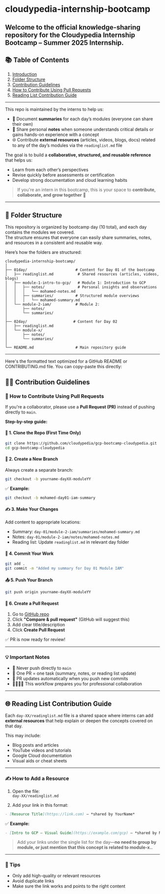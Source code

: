 # cloudypedia-internship-bootcamp

Welcome to the official knowledge-sharing repository for the **Cloudypedia Internship Bootcamp – Summer 2025 Internship**.
---
## 📚 Table of Contents

1. [Introduction](#cloudypedia-internship-bootcamp)
2. [Folder Structure](#-folder-structure)
3. [Contribution Guidelines](#-contribution-guidelines)
4. [How to Contribute Using Pull Requests](#-how-to-contribute-using-pull-requests)
5. [Reading List Contribution Guide](#-reading-list-contribution-guide)
---

This repo is maintained by the interns to help us:
- 📘 Document **summaries** for each day’s modules (everyone can share their own)
- 🧠 Share personal **notes** when someone understands critical details or gains hands-on experience with a concept
- 🌐 Contribute **external resources** (articles, videos, blogs, docs) related to any of the day’s modules via the `readinglist.md` file

The goal is to build a **collaborative, structured, and reusable reference** that helps us:
- Learn from each other’s perspectives
- Revise quickly before assessments or certification
- Develop strong documentation and cloud learning habits

> If you're an intern in this bootcamp, this is your space to **contribute, collaborate, and grow together** 🚀
---

## 📁 Folder Structure

This repository is organized by bootcamp day (10 total), and each day contains the modules we covered.  
The structure ensures that everyone can easily share summaries, notes, and resources in a consistent and reusable way.

Here’s how the folders are structured:

```text
cloudypedia-internship-bootcamp/
│
├── 01day/                      # Content for Day 01 of the bootcamp
│   ├── readinglist.md           # Shared resources (articles, videos, blogs)
│   ├── module-1-intro-to-gcp/   # Module 1: Introduction to GCP
│   │   ├── notes/               # Personal insights and observations
│   │   │   └── mohamed-notes.md
│   │   ├── summaries/          # Structured module overviews
│   │   │   └── mohamed-summary.md
│   └── module-2-iam/           # Module 2: 
│       ├── notes/
│       └── summaries/
│
├── 02day/                     # Content for Day 02
│   ├── readinglist.md
│   └── module-x/
│       ├── notes/
│       └── summaries/
│
└── README.md                   # Main repository guide
```
---
Here's the formatted text optimized for a GitHub README or CONTRIBUTING.md file. You can copy-paste this directly:

## 🧑‍💻 Contribution Guidelines

### 🔁 How to Contribute Using Pull Requests
If you're a collaborator, please use a **Pull Request (PR)** instead of pushing directly to `main`.

**Step-by-step guide:**

#### 🧭 1. Clone the Repo (First Time Only)
```bash
git clone https://github.com/cloudypedia/gcp-bootcamp-cloudypedia.git
cd gcp-bootcamp-cloudypedia
```

#### 🔄 2. Create a New Branch
Always create a separate branch:
```bash
git checkout -b yourname-dayXX-moduleYY
```
✅ **Example:**
```bash
git checkout -b mohamed-day01-iam-summary
```

#### ✍️ 3. Make Your Changes
Add content to appropriate locations:
- Summary: `day-01/module-2-iam/summaries/mohamed-summary.md`
- Notes: `day-01/module-2-iam/notes/mohamed-notes.md`
- Reading list: Update `readinglist.md` in relevant day folder

#### 💾 4. Commit Your Work
```bash
git add .
git commit -m "Added my summary for Day 01 Module IAM"
```

#### 📤 5. Push Your Branch
```bash
git push origin yourname-dayXX-moduleYY
```

#### 🔁 6. Create a Pull Request
1. Go to [GitHub repo](https://github.com/cloudypedia/gcp-bootcamp-cloudypedia)
2. Click **"Compare & pull request"** (GitHub will suggest this)
3. Add clear title/description
4. Click **Create Pull Request**

✅ PR is now ready for review!

---
### 💡 Important Notes
- 🚫 Never push directly to `main`
- 🔖 One PR = one task (summary, notes, or reading list update)
- 🔄 PR updates automatically when you push new commits
- 👩‍💻👨‍💻 This workflow prepares you for professional collaboration
---

## 🌐 Reading List Contribution Guide

Each `day-XX/readinglist.md` file is a shared space where interns can add **external resources** that help explain or deepen the concepts covered on that day.

This may include:
- Blog posts and articles
- YouTube videos and tutorials
- Google Cloud documentation
- Visual aids or cheat sheets

---

### ✍️ How to Add a Resource

1. Open the file:  
   `day-XX/readinglist.md`

2. Add your link in this format:

```md
- [Resource Title](https://link.com) – *shared by YourName*
````

✅ **Example:**

```md
- [Intro to GCP – Visual Guide](https://example.com/gcp) – *shared by Mohamed*
```

> Add your links under the single list for the day—**no need to group by module, or just mention that this concept is related to module-x..**

---

### 🧠 Tips

* Only add high-quality or relevant resources
* Avoid duplicate links
* Make sure the link works and points to the right content








